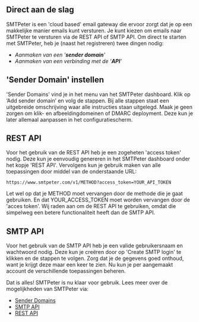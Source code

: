 ## Direct aan de slag

SMTPeter is een 'cloud based' email gateway die ervoor zorgt dat je op een makkelijke manier
emails kunt versturen. Je kunt kiezen om emails naar SMTPeter te versturen via de REST API 
of SMTP API. Om direct te starten met SMTPeter, heb je (naast het registreren) twee dingen 
nodig:
- *Aanmaken van een '**sender domain**'*
- *Aanmaken van een verbinding met de '**API**'*


## 'Sender Domain' instellen

'Sender Domains' vind je in het menu van het SMTPeter dashboard. Klik op ‘Add sender domain’
en volg de stappen. Bij alle stappen staat een uitgebreide omschrijving waar alle instructies
staan uitgelegd. Maak je geen zorgen om klik- en afbeeldingdomeinen of DMARC deployment.
Deze kun je later allemaal aanpassen in het configuratiescherm.


## REST API

Voor het gebruik van de REST API heb je een zogeheten 'access token' nodig. Deze kun je
eenvoudig genereren in het SMTPeter dashboard onder het kopje 'REST API'.
Vervolgens kun je gebruik maken van alle toepassingen door middel van de onderstaande URL:
```
https://www.smtpeter.com/v1/METHOD?access_token=YOUR_API_TOKEN
```
Let wel op dat je METHOD moet vervangen door de methode die je gaat gebruiken. En dat
YOUR_ACCESS_TOKEN moet worden vervangen door de 'acces token'. Wij raden aan om de
REST API te gebruiken, omdat die simpelweg een betere functionaliteit heeft dan de SMTP API.


## SMTP API

Voor het gebruik van de SMTP API heb je een valide gebruikersnaam en wachtwoord nodig.
Deze kun je creëren door op 'Create SMTP login' te klikken en de stappen te volgen.
Zorg dat je de gegevens goed onthoud, want je krijgt deze maar een keer te zien.
Nu kun je per aangemaakt account de verschillende toepassingen beheren.


Dat is alles! SMTPeter is nu klaar voor gebruik.
Lees meer over de mogelijkheden van SMTPeter via:

- [Sender Domains](sender-domains)
- [SMTP API](smtp-api)
- [REST API](rest-api)
